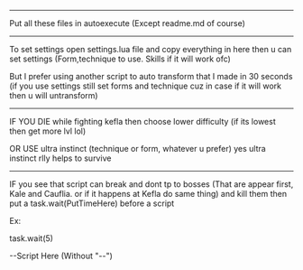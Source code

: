 ------
Put all these files in autoexecute (Except readme.md of course)

--------
To set settings open settings.lua file and copy everything in here then u can set settings (Form,technique to use. Skills if it will work ofc)

But I prefer using another script to auto transform that I made in 30 seconds (if you use settings still set forms and technique cuz in case if it will work then u will untransform)

---
IF YOU DIE while fighting kefla then choose lower difficulty (if its lowest then get more lvl lol)

OR USE ultra instinct (technique or form, whatever u prefer)
yes ultra instinct rlly helps to survive

---

IF you see that script can break and dont tp to bosses (That are appear first, Kale and Cauflia. or if it happens at Kefla do same thing) and kill them then put a task.wait(PutTimeHere) before a script

Ex:

task.wait(5)

--Script Here (Without "--")
